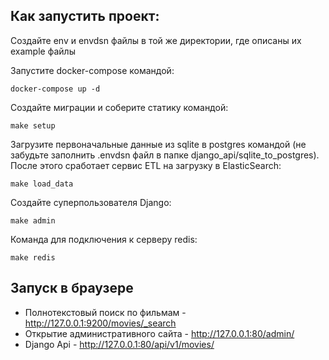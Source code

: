 ## Как запустить проект:
Создайте env и envdsn файлы в той же директории, где описаны их example файлы

Запустите docker-compose командой:
```
docker-compose up -d
```
Создайте миграции и соберите статику командой:
```
make setup
```
Загрузите первоначальные данные из sqlite в postgres командой (не забудьте заполнить .envdsn файл в папке django_api/sqlite_to_postgres). После этого сработает сервис ETL на загрузку в ElasticSearch:
```
make load_data
```
Создайте суперпользователя Django:
```
make admin
```
Команда для подключения к серверу redis:
```
make redis
```
## Запуск в браузере
- Полнотекстовый поиск по фильмам - http://127.0.0.1:9200/movies/_search
- Открытие административного сайта - http://127.0.0.1:80/admin/
- Django Api - http://127.0.0.1:80/api/v1/movies/
